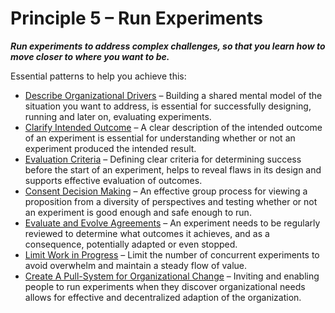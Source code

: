 [:menu-title]: # "Run Experiments"

# Principle 5 – Run Experiments


**_Run experiments to address complex challenges, so that you learn how to move closer to where you want to be._**

Essential patterns to help you achieve this:

-   [Describe Organizational Drivers](section:describe-organizational-drivers.html) – Building a shared mental model of the situation you want to address, is essential for successfully designing, running and later on, evaluating experiments. 
-   [Clarify Intended Outcome](section:clarify-intended-outcome.html) – A clear description of the intended outcome of an experiment is essential for understanding whether or not an experiment produced the intended result.
-   [Evaluation Criteria](section:evaluation-criteria.html) – Defining clear criteria for determining success before the start of an experiment, helps to reveal flaws in its design and supports effective evaluation of outcomes. 
-   [Consent Decision Making](section:consent-decision-making.html) – An effective group process for viewing a proposition from a diversity of perspectives and testing whether or not an experiment is good enough and safe enough to run.
-   [Evaluate and Evolve Agreements](section:evaluate-and-evolve-agreements.html) – An experiment needs to be regularly reviewed to determine what outcomes it achieves, and as a consequence, potentially adapted or even stopped.
-   [Limit Work in Progress](section:limit-work-in-progress.html) – Limit the number of concurrent experiments  to avoid overwhelm and maintain a steady flow of value. 
-   [Create A Pull-System for Organizational Change](section:create-a-pull-system-for-organizational-change.html) – Inviting and enabling people to run experiments when they discover organizational needs allows for effective and decentralized adaption of the organization. 
